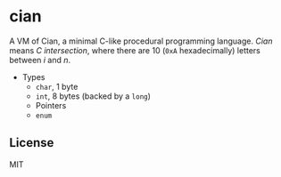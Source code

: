 # cian

A VM of Cian, a minimal C-like procedural programming language. *Cian* means *C
intersection*, where there are 10 (`0xA` hexadecimally) letters between *i*
and *n*.

- Types
    + `char`, 1 byte
    + `int`, 8 bytes (backed by a `long`)
    + Pointers
    + `enum`

## License

MIT
